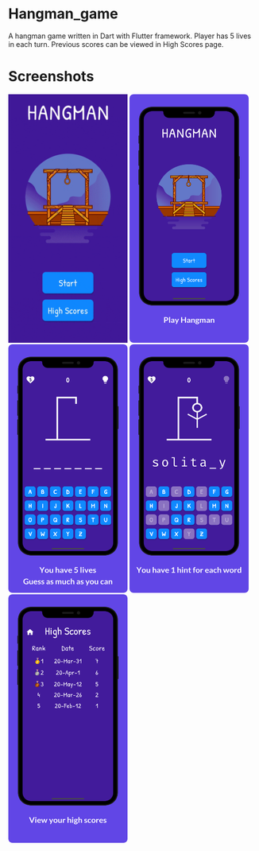 # Hangman_game
A hangman game written in Dart with Flutter framework. Player has 5 lives in each turn. Previous scores can be viewed in High Scores page.

# Screenshots

<img src="./res/documentation/hangman_animation.gif" width="240" height="500" />
<img src="./res/documentation/pre1.png" width="240" height="500" />
<img src="./res/documentation/pre2.png" width="240" height="500" />
<img src="./res/documentation/pre3.png" width="240" height="500" />
<img src="./res/documentation/pre4.png" width="240" height="500" />
